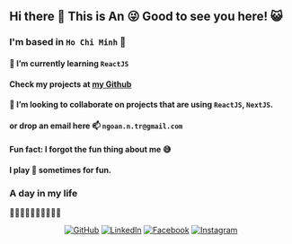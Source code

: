## Hi there 👋 This is An :stuck_out_tongue_winking_eye: Good to see you here! :smiley_cat:

### I'm based in `Ho Chi Minh` :city_sunset:

#### 🌱 I’m currently learning `ReactJS`
#### Check my projects at [my Github](https://github.com/tnngoan?tab=repositories)
#### 👯 I’m looking to collaborate on projects that are using `ReactJS`, `NextJS`.

#### or drop an email here 📫 `ngoan.n.tr@gmail.com`
#### Fun fact: I forgot the fun thing about me 😅

#### I play 🎱 sometimes for fun.

### A day in my life
🎍🚶‍💻🚶‍☕🚶‍🍝🚶‍♀️🛌 

<p align="center">
	<a href="https://github.com/tnngoan"><img src="https://img.icons8.com/bubbles/50/000000/github.png" alt="GitHub"/></a>
	<a href="https://www.linkedin.com/in/tnngoan/"><img src="https://img.icons8.com/bubbles/50/000000/linkedin.png" alt="LinkedIn"/></a>
	<a href="https://www.facebook.com/nhungoan2k/"><img src="https://img.icons8.com/bubbles/50/000000/facebook-new.png" alt="Facebook"/></a>
	<a href="https://www.instagram.com/nhu.ngo.an/"><img src="https://img.icons8.com/bubbles/50/000000/instagram.png" alt="Instagram"/></a>
</p>
